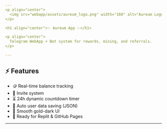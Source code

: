 ```yaml
---
<p align="center">
  <img src="webapp/assets/aureum_logo.png" width="160" alt="Aureum Logo">
</p>

<h1 align="center">✨ Aureum App ✨</h1>

<p align="center">
  Telegram WebApp + Bot system for rewards, mining, and referrals.
</p>

---
```


## ⚡ Features
- 🪙 Real-time balance tracking
- 🤝 Invite system
- ⏳ 24h dynamic countdown timer
- 🧾 Auto user data saving (JSON)
- 💎 Smooth gold-dark UI
- 🚀 Ready for Replit & GitHub Pages

---
